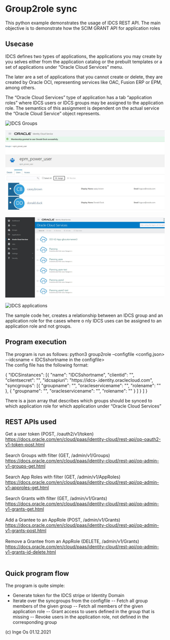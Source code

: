 # Group2role sync

This python example demonstrates the usage of IDCS REST API.
The main objective is to demonstrate how the SCIM GRANT API for application roles 

## Usecase

IDCS defines two types of applications, the applications you may create by you selves either from the application 
catalog or the prebuilt templates or a set of applications under “Oracle Cloud Services” menu.

The later are a set of applications that you cannot create or delete, they are created by Oracle OCI, representing 
services like OAC, Fusion ERP or EPM, among others.

The “Oracle Cloud Services” type of application has a tab “application roles” where IDCS users or IDCS 
groups may be assigned to the application role. The semantics of this assignment is dependent on the actual 
service the “Oracle Cloud Service” object represents.

![IDCS Groups](/images/groups)

![IDCS Group members](/images/group_members.JPG)

![IDCS applications](/images/applications.JPG)

![IDCS applications](/images/appliication_roles.JPG)

The sample code her, creates a relationship between an IDCS group and an application role for the cases where o
nly IDCS uses can be assigned to an application role and not groups.

## Program execution

The program is run as follows:
python3 group2role –configfile <config.json> --idcsname < IDCSshortname in the configfile>\
The config file has the following format:<br>
 
		
{
	"IDCSinstances": [{
			"name": "IDCSshortname",
			"clientid": "<xxx>",
			"clientsecret": "<xxx>",
			"idcsapiuri": "https://idcs-<tenant>.identity.oraclecloud.com",
			"syncgroups": [{
					"groupname": "<name of IDCS group>",
					"oracleservicename": "<name of service>",
					"rolename": "<name of role>"
				},
				{
					"groupname": "<name of IDCS group>",
					"oracleservicename": "<name of service>",
					"rolename": "<name of role>"
				}
			]
		}
	]
}

There is a json array that describes which groups should be synced to which application role for 
which application under “Oracle Cloud Services” 

## REST APIs used

Get a user token (POST, /oauth2/v1/token)<br>
https://docs.oracle.com/en/cloud/paas/identity-cloud/rest-api/op-oauth2-v1-token-post.html<br><br>
Search Groups with filter (GET, /admin/v1/Groups)<br>
https://docs.oracle.com/en/cloud/paas/identity-cloud/rest-api/op-admin-v1-groups-get.html<br><br>
Search App Roles with filter (GET, /admin/v1/AppRoles)<br>
https://docs.oracle.com/en/cloud/paas/identity-cloud/rest-api/op-admin-v1-approles-get.html<br><br>
Search Grants with filter (GET, /admin/v1/Grants)<br>
https://docs.oracle.com/en/cloud/paas/identity-cloud/rest-api/op-admin-v1-grants-get.html<br><br>
Add a Grantee to an AppRole (POST, /admin/v1/Grants)<br>
https://docs.oracle.com/en/cloud/paas/identity-cloud/rest-api/op-admin-v1-grants-post.html<br><br>
Remove a Grantee from an AppRole (DELETE, /admin/v1/Grants)<br>
https://docs.oracle.com/en/cloud/paas/identity-cloud/rest-api/op-admin-v1-grants-id-delete.html<br><br>

## Quick program flow

The program is quite simple:
- Generate token for the IDCS stripe or Identity Domain
- Iterate over the syncgroups from the configfile
-- Fetch all group members of the given group
-- Fetch all members of the given application role
-- Grant access to users defined in the group that is missing
-- Revoke users in the application role, not defined in the corresponding group

(c) Inge Os 01.12.2021
	 
